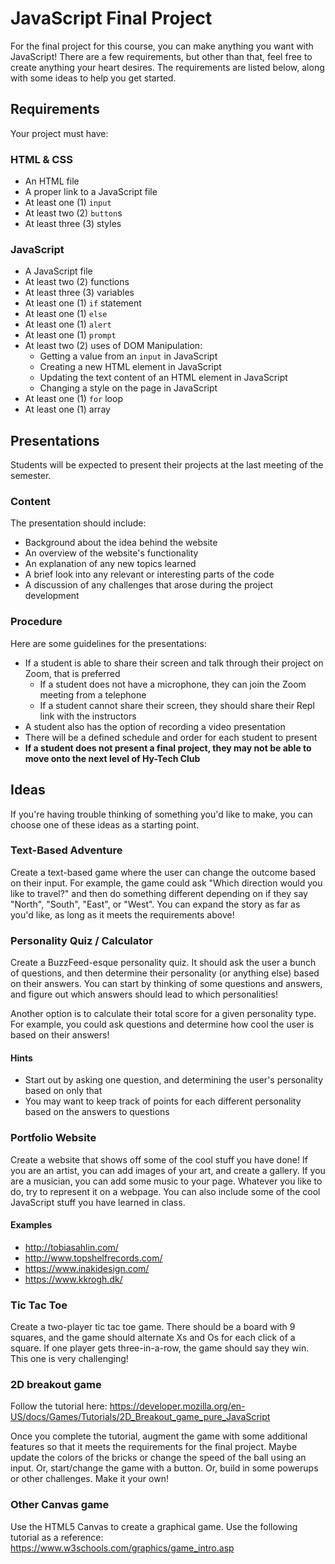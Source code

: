 # JavaScript Final Project
For the final project for this course, you can make anything you want with JavaScript! There are a few requirements, but other than that, feel free to create anything your heart desires. The requirements are listed below, along with some ideas to help you get started.

## Requirements
Your project must have:

### HTML & CSS
- An HTML file
- A proper link to a JavaScript file
- At least one (1) `input`
- At least two (2) `button`s
- At least three (3) styles

### JavaScript
- A JavaScript file
- At least two (2) functions
- At least three (3) variables
- At least one (1) `if` statement
- At least one (1) `else`
- At least one (1) `alert`
- At least one (1) `prompt`
- At least two (2) uses of DOM Manipulation:
    - Getting a value from an `input` in JavaScript
    - Creating a new HTML element in JavaScript
    - Updating the text content of an HTML element in JavaScript
    - Changing a style on the page in JavaScript
- At least one (1) `for` loop
- At least one (1) array

## Presentations
Students will be expected to present their projects at the last meeting of the semester.

### Content
The presentation should include:

- Background about the idea behind the website
- An overview of the website's functionality
- An explanation of any new topics learned
- A brief look into any relevant or interesting parts of the code
- A discussion of any challenges that arose during the project development

### Procedure
Here are some guidelines for the presentations:

- If a student is able to share their screen and talk through their project on Zoom, that is preferred
    - If a student does not have a microphone, they can join the Zoom meeting from a telephone
    - If a student cannot share their screen, they should share their Repl link with the instructors
- A student also has the option of recording a video presentation
- There will be a defined schedule and order for each student to present
- **If a student does not present a final project, they may not be able to move onto the next level of Hy-Tech Club**

## Ideas
If you're having trouble thinking of something you'd like to make, you can choose one of these ideas as a starting point.

### Text-Based Adventure
Create a text-based game where the user can change the outcome based on their input. For example, the game could ask "Which direction would you like to travel?" and then do something different depending on if they say "North", "South", "East", or "West". You can expand the story as far as you'd like, as long as it meets the requirements above!

### Personality Quiz / Calculator
Create a BuzzFeed-esque personality quiz. It should ask the user a bunch of questions, and then determine their personality (or anything else) based on their answers. You can start by thinking of some questions and answers, and figure out which answers should lead to which personalities!

Another option is to calculate their total score for a given personality type. For example, you could ask questions and determine how cool the user is based on their answers!

#### Hints
- Start out by asking one question, and determining the user's personality based on only that
- You may want to keep track of points for each different personality based on the answers to questions

### Portfolio Website
Create a website that shows off some of the cool stuff you have done! If you are an artist, you can add images of your art, and create a gallery. If you are a musician, you can add some music to your page. Whatever you like to do, try to represent it on a webpage. You can also include some of the cool JavaScript stuff you have learned in class.

#### Examples
- http://tobiasahlin.com/
- http://www.topshelfrecords.com/
- https://www.inakidesign.com/
- https://www.kkrogh.dk/

### Tic Tac Toe
Create a two-player tic tac toe game. There should be a board with 9 squares, and the game should alternate Xs and Os for each click of a square. If one player gets three-in-a-row, the game should say they win. This one is very challenging!

### 2D breakout game
Follow the tutorial here: https://developer.mozilla.org/en-US/docs/Games/Tutorials/2D_Breakout_game_pure_JavaScript

Once you complete the tutorial, augment the game with some additional features so that it meets the requirements for the final project. Maybe update the colors of the bricks or change the speed of the ball using an input. Or, start/change the game with a button. Or, build in some powerups or other challenges. Make it your own!

### Other Canvas game
Use the HTML5 Canvas to create a graphical game. Use the following tutorial as a reference: https://www.w3schools.com/graphics/game_intro.asp
